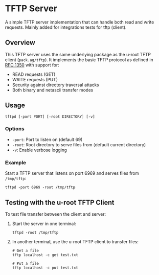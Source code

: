 # TFTP Server

A simple TFTP server implementation that can handle both read and write requests.
Mainly added for integrations tests for tftp (client).

## Overview

This TFTP server uses the same underlying package as the u-root TFTP client (`pack.ag/tftp`).
It implements the basic TFTP protocol as defined in [RFC 1350](https://tools.ietf.org/html/rfc1350) with support for:

- READ requests (GET)
- WRITE requests (PUT)
- Security against directory traversal attacks
- Both binary and netascii transfer modes

## Usage

```
tftpd [-port PORT] [-root DIRECTORY] [-v]
```

### Options

- `-port`: Port to listen on (default 69)
- `-root`: Root directory to serve files from (default current directory)
- `-v`: Enable verbose logging

### Example

Start a TFTP server that listens on port 6969 and serves files from `/tmp/tftp`:

```
tftpd -port 6969 -root /tmp/tftp
```

## Testing with the u-root TFTP Client

To test file transfer between the client and server:

1. Start the server in one terminal:
   ```
   tftpd -root /tmp/tftp
   ```

2. In another terminal, use the u-root TFTP client to transfer files:
   ```
   # Get a file
   tftp localhost -c get test.txt

   # Put a file
   tftp localhost -c put test.txt
   ```
